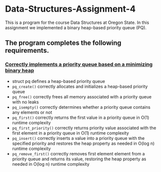 # Data-Structures-Assignment-4
This is a program for the course Data Structures at Oregon State. In this assignment we implemented a binary heap-based priority queue (PQ). 

## The program completes the following requirements.

### <ins>Correctly implements a priority queue based on a minimizing binary heap </ins>
- struct pq defines a heap-based priority queue
- `pq_create()` correctly allocates and initializes a heap-based priority queue
- `pq_free()` correctly frees all memory associated with a priority queue with no leaks
- `pq_isempty()` correctly determines whether a priority queue contains any elements or not
- `pq_first()` correctly returns the first value in a priority queue in O(1) runtime complexity
- `pq_first_priority()` correctly returns priority value associated with the first element in a priority queue in O(1) runtime complexity
- `pq_insert()` correctly inserts a value into a priority queue with the specified priority and restores the heap property as needed in O(log n) runtime complexity
- `pq_remove_first()` correctly removes first element element from a priority queue and returns its value, restoring the heap property as needed in O(log n) runtime complexity

